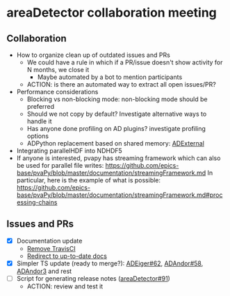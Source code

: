 # areaDetector collaboration meeting

## Collaboration

- How to organize clean up of outdated issues and PRs
   - We could have a rule in which if a PR/issue doesn't show activity for N months, we close it
       - Maybe automated by a bot to mention participants
  - ACTION: is there an automated way to extract all open issues/PR?
- Performance considerations
    - Blocking vs non-blocking mode: non-blocking mode should be preferred
    - Should we not copy by default? Investigate alternative ways to handle it
    - Has anyone done profiling on AD plugins? investigate profiling options
    - ADPython replacement based on shared memory: [ADExternal](https://github.com/dls-controls/ADExternal)
- Integrating parallelHDF into NDHDF5
- If anyone is interested, pvapy has streaming framework which can also be used for parallel file writes: https://github.com/epics-base/pvaPy/blob/master/documentation/streamingFramework.md
In particular, here is the example of what is possible: https://github.com/epics-base/pvaPy/blob/master/documentation/streamingFramework.md#processing-chains

## Issues and PRs

- [x] Documentation update
    - [Remove TravisCI](https://github.com/areaDetector/areaDetector/pull/90)
    - [Redirect to up-to-date docs](https://github.com/areaDetector/areaDetector.github.io/pull/3)
- [x] Simpler TS update (ready to merge?): [ADEiger#62](https://github.com/areaDetector/ADEiger/pull/62), [ADAndor#58](https://github.com/areaDetector/ADAndor/pull/58), [ADAndor3](https://github.com/areaDetector/ADAndor3/pull/16) and rest
- [ ] Script for generating release notes ([areaDetector#91](https://github.com/areaDetector/areaDetector/pull/91))
    - ACTION: review and test it
